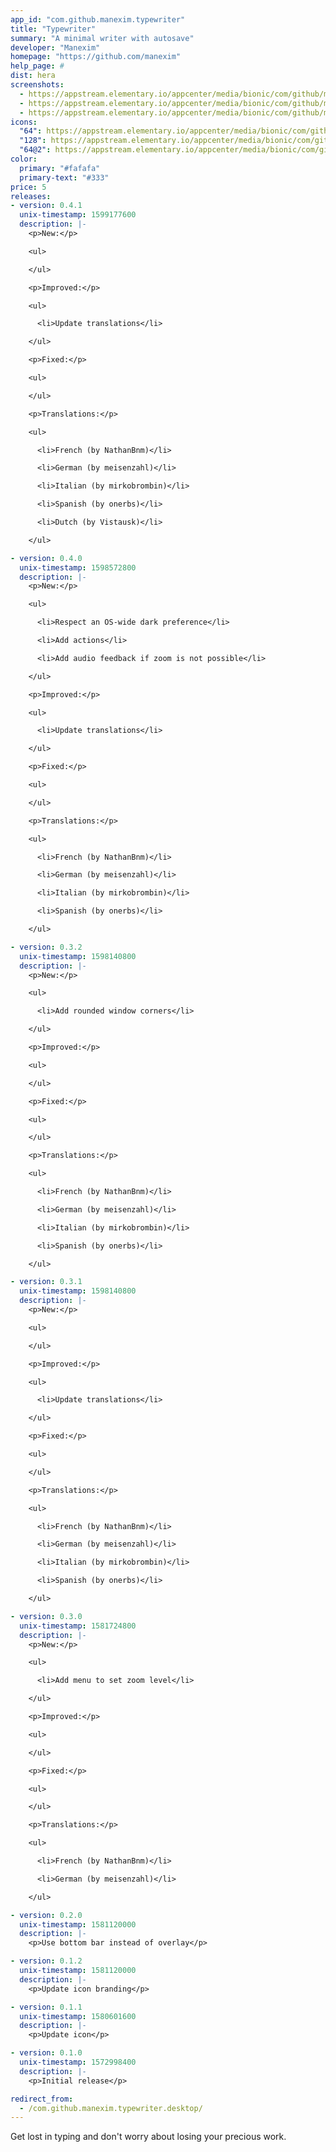 ```yaml
---
app_id: "com.github.manexim.typewriter"
title: "Typewriter"
summary: "A minimal writer with autosave"
developer: "Manexim"
homepage: "https://github.com/manexim"
help_page: #
dist: hera
screenshots:
  - https://appstream.elementary.io/appcenter/media/bionic/com/github/manexim.typewriter/01FC1ADCB2F42746B492C01E0C26426A/screenshots/image-1_orig.png
  - https://appstream.elementary.io/appcenter/media/bionic/com/github/manexim.typewriter/01FC1ADCB2F42746B492C01E0C26426A/screenshots/image-2_orig.png
  - https://appstream.elementary.io/appcenter/media/bionic/com/github/manexim.typewriter/01FC1ADCB2F42746B492C01E0C26426A/screenshots/image-3_orig.png
icons:
  "64": https://appstream.elementary.io/appcenter/media/bionic/com/github/manexim.typewriter/01FC1ADCB2F42746B492C01E0C26426A/icons/64x64/com.github.manexim.typewriter_com.github.manexim.typewriter.png
  "128": https://appstream.elementary.io/appcenter/media/bionic/com/github/manexim.typewriter/01FC1ADCB2F42746B492C01E0C26426A/icons/128x128/com.github.manexim.typewriter_com.github.manexim.typewriter.png
  "64@2": https://appstream.elementary.io/appcenter/media/bionic/com/github/manexim.typewriter/01FC1ADCB2F42746B492C01E0C26426A/icons/64x64@2/com.github.manexim.typewriter_com.github.manexim.typewriter.png
color:
  primary: "#fafafa"
  primary-text: "#333"
price: 5
releases:
- version: 0.4.1
  unix-timestamp: 1599177600
  description: |-
    <p>New:</p>

    <ul>

    </ul>

    <p>Improved:</p>

    <ul>

      <li>Update translations</li>

    </ul>

    <p>Fixed:</p>

    <ul>

    </ul>

    <p>Translations:</p>

    <ul>

      <li>French (by NathanBnm)</li>

      <li>German (by meisenzahl)</li>

      <li>Italian (by mirkobrombin)</li>

      <li>Spanish (by onerbs)</li>

      <li>Dutch (by Vistausk)</li>

    </ul>

- version: 0.4.0
  unix-timestamp: 1598572800
  description: |-
    <p>New:</p>

    <ul>

      <li>Respect an OS-wide dark preference</li>

      <li>Add actions</li>

      <li>Add audio feedback if zoom is not possible</li>

    </ul>

    <p>Improved:</p>

    <ul>

      <li>Update translations</li>

    </ul>

    <p>Fixed:</p>

    <ul>

    </ul>

    <p>Translations:</p>

    <ul>

      <li>French (by NathanBnm)</li>

      <li>German (by meisenzahl)</li>

      <li>Italian (by mirkobrombin)</li>

      <li>Spanish (by onerbs)</li>

    </ul>

- version: 0.3.2
  unix-timestamp: 1598140800
  description: |-
    <p>New:</p>

    <ul>

      <li>Add rounded window corners</li>

    </ul>

    <p>Improved:</p>

    <ul>

    </ul>

    <p>Fixed:</p>

    <ul>

    </ul>

    <p>Translations:</p>

    <ul>

      <li>French (by NathanBnm)</li>

      <li>German (by meisenzahl)</li>

      <li>Italian (by mirkobrombin)</li>

      <li>Spanish (by onerbs)</li>

    </ul>

- version: 0.3.1
  unix-timestamp: 1598140800
  description: |-
    <p>New:</p>

    <ul>

    </ul>

    <p>Improved:</p>

    <ul>

      <li>Update translations</li>

    </ul>

    <p>Fixed:</p>

    <ul>

    </ul>

    <p>Translations:</p>

    <ul>

      <li>French (by NathanBnm)</li>

      <li>German (by meisenzahl)</li>

      <li>Italian (by mirkobrombin)</li>

      <li>Spanish (by onerbs)</li>

    </ul>

- version: 0.3.0
  unix-timestamp: 1581724800
  description: |-
    <p>New:</p>

    <ul>

      <li>Add menu to set zoom level</li>

    </ul>

    <p>Improved:</p>

    <ul>

    </ul>

    <p>Fixed:</p>

    <ul>

    </ul>

    <p>Translations:</p>

    <ul>

      <li>French (by NathanBnm)</li>

      <li>German (by meisenzahl)</li>

    </ul>

- version: 0.2.0
  unix-timestamp: 1581120000
  description: |-
    <p>Use bottom bar instead of overlay</p>

- version: 0.1.2
  unix-timestamp: 1581120000
  description: |-
    <p>Update icon branding</p>

- version: 0.1.1
  unix-timestamp: 1580601600
  description: |-
    <p>Update icon</p>

- version: 0.1.0
  unix-timestamp: 1572998400
  description: |-
    <p>Initial release</p>

redirect_from:
  - /com.github.manexim.typewriter.desktop/
---
```

<p>Get lost in typing and don&apos;t worry about losing your precious work.</p>
